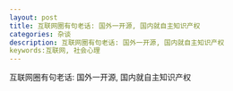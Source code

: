 ```yaml
---
layout: post
title: 互联网圈有句老话: 国外一开源, 国内就自主知识产权
categories: 杂谈
description: 互联网圈有句老话: 国外一开源, 国内就自主知识产权
keywords:互联网, 社会心理
---
```


互联网圈有句老话: 国外一开源, 国内就自主知识产权
